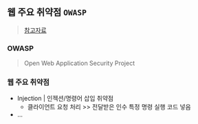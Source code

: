 ## 웹 주요 취약점 `OWASP`
> [참고자료](https://onecoin-life.com/29)

### OWASP
> Open Web Application Security Project

### 웹 주요 취약점
- Injection | 인젝션/명령어 삽입 취약점
  - 클라이언트 요청 처리 >> 전달받은 인수 특정 명령 실행 코드 넣음
- ...
